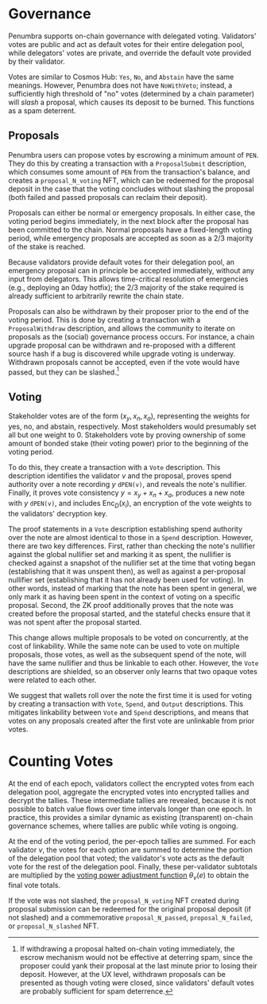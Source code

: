 # Governance

Penumbra supports on-chain governance with delegated voting.  Validators' votes
are public and act as default votes for their entire delegation pool, while
delegators' votes are private, and override the default vote provided by their
validator.

Votes are similar to Cosmos Hub: `Yes`, `No`, and `Abstain` have the same meanings.
However, Penumbra does not have `NoWithVeto`; instead, a sufficiently high threshold
of "no" votes (determined by a chain parameter) will _slash_ a proposal, which causes
its deposit to be burned. This functions as a spam deterrent.

## Proposals

Penumbra users can propose votes by escrowing a minimum amount of `PEN`.  They
do this by creating a transaction with a `ProposalSubmit` description, which
consumes some amount of `PEN` from the transaction's balance, and creates a
`proposal_N_voting` NFT, which can be redeemed for the proposal deposit in the case
that the voting concludes without slashing the proposal (both failed and passed
proposals can reclaim their deposit).

Proposals can either be normal or emergency proposals.  In either case, the
voting period begins immediately, in the next block after the proposal has been
committed to the chain.  Normal proposals have a fixed-length voting period,
while emergency proposals are accepted as soon as a 2/3 majority of the stake is
reached.

Because validators provide default votes for their delegation pool, an emergency
proposal can in principle be accepted immediately, without any input from
delegators. This allows time-critical resolution of emergencies (e.g., deploying
an 0day hotfix); the 2/3 majority of the stake required is already sufficient to
arbitrarily rewrite the chain state.

Proposals can also be withdrawn by their proposer prior to the end of the voting
period.  This is done by creating a transaction with a `ProposalWithdraw`
description, and allows the community to iterate on proposals as the (social)
governance process occurs.  For instance, a chain upgrade proposal can be
withdrawn and re-proposed with a different source hash if a bug is discovered
while upgrade voting is underway.  Withdrawn proposals cannot be accepted, even
if the vote would have passed, but they can be slashed.[^1]

## Voting

Stakeholder votes are of the form $(x_y, x_n, x_a)$, representing the
weights for yes, no, and abstain, respectively.  Most stakeholders would
presumably set all but one weight to $0$.  Stakeholders vote by proving
ownership of some amount of bonded stake (their voting power) prior to the
beginning of the voting period.

To do this, they create a transaction with a `Vote` description.  This
description identifies the validator $v$ and the proposal, proves spend
authority over a note recording $y$ `dPEN(v)`, and reveals the note's nullifier.
Finally, it proves vote consistency $y = x_y + x_n + x_a$, produces a new
note with $y$ `dPEN(v)`, and includes $\operatorname{Enc}_D(x_i)$, an encryption
of the vote weights to the validators' decryption key.

The proof statements in a `Vote` description establishing spend authority over
the note are almost identical to those in a `Spend` description.  However, there
are two key differences.  First, rather than checking the note's
nullifier against the global nullifier set and marking it as spent, the
nullifier is checked against a snapshot of the nullifier set at the time that
voting began (establishing that it was unspent then), as well as against a
per-proposal nullifier set (establishing that it has not already been used for
voting).  In other words, instead of marking that the note has been spent in
general, we only mark it as having been spent in the context of voting on a
specific proposal. Second, the ZK proof additionally proves that the note was
created before the proposal started, and the stateful checks ensure that it was not
spent after the proposal started.

This change allows multiple proposals to be voted on concurrently, at the cost
of linkability.  While the same note can be used to vote on multiple proposals,
those votes, as well as the subsequent spend of the note, will have the same
nullifier and thus be linkable to each other.  However, the `Vote` descriptions
are shielded, so an observer only learns that two opaque votes were related to
each other.

We suggest that wallets roll over the note the first time it is used for voting
by creating a transaction with `Vote`, `Spend`, and `Output` descriptions.  This
mitigates linkability between `Vote` and `Spend` descriptions, and means that
votes on any proposals created after the first vote are unlinkable from prior
votes.

# Counting Votes

At the end of each epoch, validators collect the encrypted votes from each
delegation pool, aggregate the encrypted votes into encrypted tallies and
decrypt the tallies.  These intermediate tallies are revealed, because it is not
possible to batch value flows over time intervals longer than one epoch.  In
practice, this provides a similar dynamic as existing (transparent) on-chain
governance schemes, where tallies are public while voting is ongoing.

At the end of the voting period, the per-epoch tallies are summed.  For each
validator $v$, the votes for each option are summed to determine the portion of
the delegation pool that voted; the validator's vote acts as the default vote
for the rest of the delegation pool.  Finally, these per-validator subtotals are
multiplied by the [voting power adjustment function](../stake/voting-power.md)
$\theta_v(e)$ to obtain the final vote totals.

If the vote was not slashed, the `proposal_N_voting` NFT created during proposal
submission can be redeemed for the original proposal deposit (if not slashed)
and a commemorative `proposal_N_passed`, `proposal_N_failed`, or `proposal_N_slashed`
NFT.

[^1]: If withdrawing a proposal halted on-chain voting immediately, the escrow
mechanism would not be effective at deterring spam, since the proposer could
yank their proposal at the last minute prior to losing their deposit.  However,
at the UX level, withdrawn proposals can be presented as though voting were
closed, since validators' default votes are probably sufficient for spam
deterrence.
